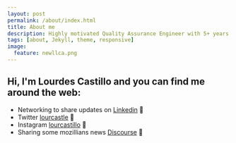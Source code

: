 ```yaml
---
layout: post
permalink: /about/index.html
title: About me
description: Highly motivated Quality Assurance Engineer with 5+ years of experience and a passionate bug hunter. Concerned about delivering fluent communication, speak sincerely and confidently with the Software Delivery Team. The most important thing is generating value for the business preventing production issues with the best value and quality for the product. Community volunteer and Mozilla Representative in Chile.
tags: [about, Jekyll, theme, responsive]
image:
  feature: newllca.png
---
```


## Hi, I'm Lourdes Castillo and you can find me around the web:
- Networking to share updates on <a href="https://www.linkedin.com/in/lourcastillo/">Linkedin</a> 💼
- Twitter <a href="https://www.twitter.com/lourcastle"> lourcastle</a> 💬
- Instagram <a href="https://www.instagram.com/lourcastillo"> lourcastillo</a> 🎀
- Sharing some mozillians news <a href="https://discourse.mozilla.org/u/lourcastillo/summary">Discourse</a> 🔭
